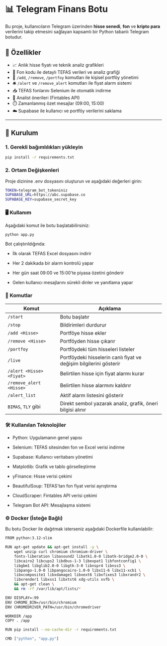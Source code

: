 # 📊 Telegram Finans Botu

Bu proje, kullanıcıların Telegram üzerinden **hisse senedi**, **fon** ve **kripto para** verilerini takip etmesini sağlayan kapsamlı bir Python tabanlı Telegram botudur.

## 🚀 Özellikler

- 📈 Anlık hisse fiyatı ve teknik analiz grafikleri  
- 💼 Fon kodu ile detaylı TEFAS verileri ve analiz grafiği  
- 💬 `/add`, `/remove`, `/portfoy` komutları ile kişisel portföy yönetimi  
- 🛎️ `/alert` ve `/remove_alert` komutları ile fiyat alarm sistemi  
- 📥 TEFAS fonlarını Selenium ile otomatik indirme  
- 🧠 Analist önerileri (Fintables API)  
- ⏱️ Zamanlanmış özet mesajlar (09:00, 15:00)  
- ☁️ Supabase ile kullanıcı ve portföy verilerini saklama  

---

## 📁 Kurulum

### 1. Gerekli bağımlılıkları yükleyin

```bash
pip install -r requirements.txt
````

### 2. Ortam Değişkenleri
Proje dizinine .env dosyasını oluşturun ve aşağıdaki değerleri girin:

```bash
TOKEN=telegram_bot_tokeniniz
SUPABASE_URL=https://abc.supabase.co
SUPABASE_KEY=supabase_secret_key
````

### 🖥️ Kullanım
Aşağıdaki komut ile botu başlatabilirsiniz:

```bash
python app.py
````

Bot çalıştırıldığında:

- İlk olarak TEFAS Excel dosyasını indirir

- Her 2 dakikada bir alarm kontrolü yapar

- Her gün saat 09:00 ve 15:00'te piyasa özetini gönderir

- Gelen kullanıcı mesajlarını sürekli dinler ve yanıtlama yapar


### 💬 Komutlar

| Komut              | Açıklama                                                      |
|--------------------|---------------------------------------------------------------|
| `/start`           | Botu başlatır                                                 |
| `/stop`            | Bildirimleri durdurur                                         |
| `/add <Hisse>`     | Portföye hisse ekler                                          |
| `/remove <Hisse>`  | Portföyden hisse çıkarır                                      |
| `/portfoy`         | Portföydeki tüm hisseleri listeler                            |
| `/live`            | Portföydeki hisselerin canlı fiyat ve değişim bilgilerini gösterir |
| `/alert <Hisse> <Fiyat>` | Belirtilen hisse için fiyat alarmı kurar               |
| `/remove_alert <Hisse>`  | Belirtilen hisse alarmını kaldırır                   |
| `/alert_list`      | Aktif alarm listesini gösterir                                |
| `BIMAS`, `TLY` gibi | Direkt sembol yazarak analiz, grafik, öneri bilgisi alınır   |


### 🛠️ Kullanılan Teknolojiler

- Python: Uygulamanın genel yapısı

- Selenium: TEFAS sitesinden fon ve Excel verisi indirme

- Supabase: Kullanıcı veritabanı yönetimi

- Matplotlib: Grafik ve tablo görselleştirme

- yFinance: Hisse verisi çekimi

- BeautifulSoup: TEFAS'tan fon fiyat verisi ayrıştırma

- CloudScraper: Fintables API verisi çekimi

- Telegram Bot API: Mesajlaşma sistemi


### ⚙️ Docker (İsteğe Bağlı)
Bu botu Docker ile dağıtmak isterseniz aşağıdaki Dockerfile kullanılabilir:

```bash
FROM python:3.12-slim

RUN apt-get update && apt-get install -y \
    wget unzip curl chromium chromium-driver \
    fonts-liberation libasound2 libatk1.0-0 libatk-bridge2.0-0 \
    libcairo2 libcups2 libdbus-1-3 libexpat1 libfontconfig1 \
    libgbm1 libglib2.0-0 libgtk-3-0 libnspr4 libnss3 \
    libpango-1.0-0 libpangocairo-1.0-0 libx11-6 libx11-xcb1 \
    libxcomposite1 libxdamage1 libxext6 libxfixes3 libxrandr2 \
    libxrender1 libxss1 libxtst6 xdg-utils xvfb \
    && apt-get clean \
    && rm -rf /var/lib/apt/lists/*

ENV DISPLAY=:99
ENV CHROME_BIN=/usr/bin/chromium
ENV CHROMEDRIVER_PATH=/usr/bin/chromedriver

WORKDIR /app
COPY . /app

RUN pip install --no-cache-dir -r requirements.txt

CMD ["python", "app.py"]
````






